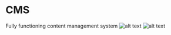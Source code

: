 # CMS
Fully functioning content management system
![alt text](https://www.freeonlinephotoeditor.com/tmp/img-5c852d3b61136/step0000.png?1552234917128)
![alt text](https://www.freeonlinephotoeditor.com/tmp/img-5c852d3b61136/step0000.png?1552234988010)
